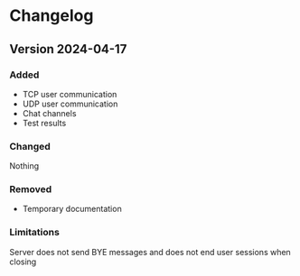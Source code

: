 # Changelog
## Version 2024-04-17

### Added
* TCP user communication
* UDP user communication
* Chat channels
* Test results

### Changed

Nothing

### Removed

* Temporary documentation

### Limitations

Server does not send BYE messages and does not end user sessions when closing
